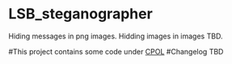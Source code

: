 # LSB_steganographer
Hiding messages in png images. Hidding images in images TBD.

#This project contains some code under [CPOL](https://www.codeproject.com/info/cpol10.aspx/ "Code Project Open License 1.02")
#Changelog TBD
